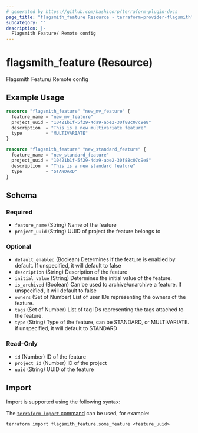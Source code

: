 ```yaml
---
# generated by https://github.com/hashicorp/terraform-plugin-docs
page_title: "flagsmith_feature Resource - terraform-provider-flagsmith"
subcategory: ""
description: |-
  Flagsmith Feature/ Remote config
---
```


# flagsmith_feature (Resource)

Flagsmith Feature/ Remote config

## Example Usage

```terraform
resource "flagsmith_feature" "new_mv_feature" {
  feature_name = "new_mv_feature"
  project_uuid = "10421b1f-5f29-4da9-abe2-30f88c07c9e8"
  description  = "This is a new multivariate feature"
  type         = "MULTIVARIATE"
}

resource "flagsmith_feature" "new_standard_feature" {
  feature_name = "new_standard_feature"
  project_uuid = "10421b1f-5f29-4da9-abe2-30f88c07c9e8"
  description  = "This is a new standard feature"
  type         = "STANDARD"
}
```

<!-- schema generated by tfplugindocs -->
## Schema

### Required

- `feature_name` (String) Name of the feature
- `project_uuid` (String) UUID of project the feature belongs to

### Optional

- `default_enabled` (Boolean) Determines if the feature is enabled by default. If unspecified, it will default to false
- `description` (String) Description of the feature
- `initial_value` (String) Determines the initial value of the feature.
- `is_archived` (Boolean) Can be used to archive/unarchive a feature. If unspecified, it will default to false
- `owners` (Set of Number) List of user IDs representing the owners of the feature.
- `tags` (Set of Number) List of tag IDs representing the tags attached to the feature.
- `type` (String) Type of the feature, can be STANDARD, or MULTIVARIATE. if unspecified, it will default to STANDARD

### Read-Only

- `id` (Number) ID of the feature
- `project_id` (Number) ID of the project
- `uuid` (String) UUID of the feature

## Import

Import is supported using the following syntax:

The [`terraform import` command](https://developer.hashicorp.com/terraform/cli/commands/import) can be used, for example:

```shell
terraform import flagsmith_feature.some_feature <feature_uuid>
```
